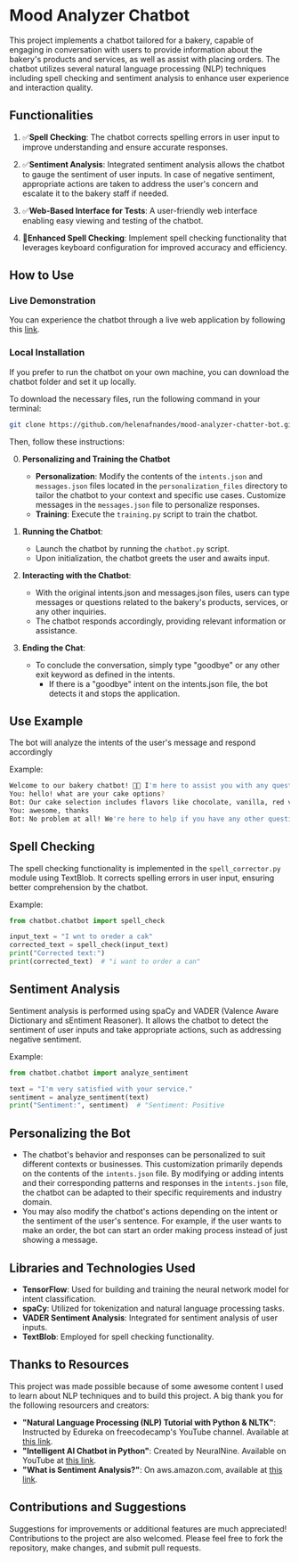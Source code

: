 # Mood Analyzer Chatbot

This project implements a chatbot tailored for a bakery, capable of engaging in conversation with users to provide information about the bakery's products and services, as well as assist with placing orders. The chatbot utilizes several natural language processing (NLP) techniques including spell checking and sentiment analysis to enhance user experience and interaction quality.

## Functionalities

1. ✅**Spell Checking**: The chatbot corrects spelling errors in user input to improve understanding and ensure accurate responses.

2. ✅**Sentiment Analysis**: Integrated sentiment analysis allows the chatbot to gauge the sentiment of user inputs. In case of negative sentiment, appropriate actions are taken to address the user's concern and escalate it to the bakery staff if needed.

3. ✅**Web-Based Interface for Tests**: A user-friendly web interface enabling easy viewing and testing of the chatbot.

4. 🔳**Enhanced Spell Checking**: Implement spell checking functionality that leverages keyboard configuration for improved accuracy and efficiency.

## How to Use

### Live Demonstration

You can experience the chatbot through a live web application by following this [link](#).

### Local Installation

If you prefer to run the chatbot on your own machine, you can download the chatbot folder and set it up locally.

To download the necessary files, run the following command in your terminal:

```bash
git clone https://github.com/helenafnandes/mood-analyzer-chatter-bot.git --depth 1 --filter=blob:none --sparse && cd mood-analyzer-chatter-bot && git sparse-checkout init --cone && git sparse-checkout set chatbot
```

Then, follow these instructions:

0. **Personalizing and Training the Chatbot**
   - **Personalization**: Modify the contents of the `intents.json` and `messages.json` files located in the `personalization_files` directory to tailor the chatbot to your context and specific use cases. Customize messages in the `messages.json` file to personalize responses.
   - **Training**: Execute the `training.py` script to train the chatbot.

1. **Running the Chatbot**:
   - Launch the chatbot by running the `chatbot.py` script.
   - Upon initialization, the chatbot greets the user and awaits input.

2. **Interacting with the Chatbot**:
   - With the original intents.json and messages.json files, users can type messages or questions related to the bakery's products, services, or any other inquiries.
   - The chatbot responds accordingly, providing relevant information or assistance.

3. **Ending the Chat**:
   - To conclude the conversation, simply type "goodbye" or any other exit keyword as defined in the intents.
      - If there is a "goodbye" intent on the intents.json file, the bot detects it and stops the application.

## Use Example

The bot will analyze the intents of the user's message and respond accordingly

Example:

```bash
Welcome to our bakery chatbot! 🍰🍩 I'm here to assist you with any questions you have about our delicious treats and services. Feel free to ask me anything, from information about our products to placing an order. Let's get started! How can I assist you today?
You: hello! what are your cake options?
Bot: Our cake selection includes flavors like chocolate, vanilla, red velvet, carrot, and lemon drizzle. Feel free to ask for more details or suggestions!
You: awesome, thanks
Bot: No problem at all! We're here to help if you have any other questions or need suggestions.
```

## Spell Checking

The spell checking functionality is implemented in the `spell_corrector.py` module using TextBlob. It corrects spelling errors in user input, ensuring better comprehension by the chatbot.

Example:

```python
from chatbot.chatbot import spell_check

input_text = "I wnt to oreder a cak"
corrected_text = spell_check(input_text)
print("Corrected text:")
print(corrected_text)  # "i want to order a can"
```

## Sentiment Analysis

Sentiment analysis is performed using spaCy and VADER (Valence Aware Dictionary and sEntiment Reasoner). It allows the chatbot to detect the sentiment of user inputs and take appropriate actions, such as addressing negative sentiment.

Example:

```python
from chatbot.chatbot import analyze_sentiment

text = "I'm very satisfied with your service."
sentiment = analyze_sentiment(text)
print("Sentiment:", sentiment)  # "Sentiment: Positive
```

## Personalizing the Bot

- The chatbot's behavior and responses can be personalized to suit different contexts or businesses. This customization primarily depends on the contents of the `intents.json` file. By modifying or adding intents and their corresponding patterns and responses in the `intents.json` file, the chatbot can be adapted to their specific requirements and industry domain.
- You may also modify the chatbot's actions depending on the intent or the sentiment of the user's sentence. For example, if the user wants to make an order, the bot can start an order making process instead of just showing a message.

## Libraries and Technologies Used

- **TensorFlow**: Used for building and training the neural network model for intent classification.
- **spaCy**: Utilized for tokenization and natural language processing tasks.
- **VADER Sentiment Analysis**: Integrated for sentiment analysis of user inputs.
- **TextBlob**: Employed for spell checking functionality.

## Thanks to Resources

This project was made possible because of some awesome content I used to learn about NLP techniques and to build this project. A big thank you for the following resourcers and creators:

- **"Natural Language Processing (NLP) Tutorial with Python & NLTK"**: Instructed by Edureka on freecodecamp's YouTube channel. Available at [this link](https://www.youtube.com/watch?v=X2vAabgKiuM&t=1s).
- **"Intelligent AI Chatbot in Python"**: Created by NeuralNine. Available on YouTube at [this link](https://www.youtube.com/watch?v=1lwddP0KUEg&t=1522s).
- **"What is Sentiment Analysis?"**: On aws.amazon.com, available at [this link](https://aws.amazon.com/what-is/sentiment-analysis/?nc1=h_ls).

## Contributions and Suggestions
Suggestions for improvements or additional features are much appreciated! Contributions to the project are also welcomed. Please feel free to fork the repository, make changes, and submit pull requests.
